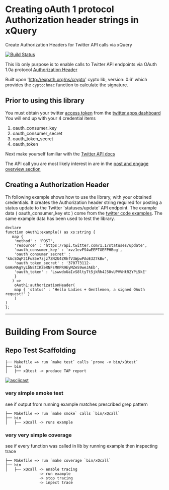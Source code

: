 # Creating oAuth 1 protocol Authorization header strings in xQuery

Create Authorization Headers for Twitter API calls via xQuery

[![Build Status](https://travis-ci.org/grantmacken/oAuth1.svg?branch=master)](https://travis-ci.org/grantmacken/oAuth1)

This lib only purpose is to enable calls to Twitter API endpoints via
 OAuth 1.0a protocol [Authorization Header](https://developer.twitter.com/en/docs/basics/authentication/guides/authorizing-a-request) 

Built upon 'http://expath.org/ns/crypto' cypto lib, version: 0.6'
which provides the `cypto:hmac` function to calculate the signature.

## Prior to using this library

You must obtain your twitter [access token](https://developer.twitter.com/en/docs/basics/authentication/guides/access-tokens)
from the [twitter apps dashboard](https://developer.twitter.com/en/apps)
You will end up with your 4 credential items

 1. oauth_consumer_key
 2. oauth_consumer_secret
 3. oauth_token_secret
 4. oauth_token

Next make yourself familiar with the [Twitter API docs](https://developer.twitter.com/en/docs.html)

The API call you are most likely interest in are in the [post and engage overview section](https://developer.twitter.com/en/docs/tweets/post-and-engage/overview)

## Creating a Authorization Header

Th following example shows how to use the library, with your obtained credentials.
It creates the Authorization header string required for posting a status update to the Twitter 'statuses/update' API endpoint. The example data ( oauth_consumer_key etc ) come from the [twitter code examples](https://dev.twitter.com/oauth/overview/creating-signatures).  The same example data has been used to test the library.

```
declare
function oAuth1:example() as xs:string {
   map {
    'method' : 'POST',
    'resource' : 'https://api.twitter.com/1.1/statuses/update',
    'oauth_consumer_key' : 'xvz1evFS4wEEPTGEFPHBog',
    'oauth_consumer_secret' : 'kAcSOqF21Fu85e7zjz7ZN2U4ZRhfV3WpwPAoE3Z7kBw',
    'oauth_token_secret' : '370773112-GmHxMAgYyLbNEtIKZeRNFsMKPR9EyMZeS9weJAEb',
    'oauth_token' : 'LswwdoUaIvS8ltyTt5jkRh4J50vUPVVHtR2YPi5kE'
    }
   ) =>
    oAuth1:authorizationHeader(
    map { 'status' : 'Hello Ladies + Gentlemen, a signed OAuth request!' }
    )
)
};

```


--------------------------

# Building From Source

## Repo Test Scaffolding

```
├── Makefile => run `make test` calls `prove -v bin/xQtest`
├── bin
│   ├── xQtest -> produce TAP report
```
[![asciicast](https://asciinema.org/a/229036.svg)](https://asciinema.org/a/229036)

### very simple smoke test

see if output from running example matches prescribed grep pattern

```
├── Makefile => run `make smoke` calls `bin/xQcall`
├── bin
│   ├── xQcall -> runs example
```

### very very simple coverage

see if every function was called in lib by running example then inspecting trace

```
├── Makefile => run `make coverage `bin/xQcall`
├── bin
│   ├── xQcall -> enable tracing 
               -> run example 
               -> stop tracing 
               -> inpect trace
```

